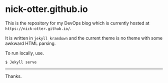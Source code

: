 # nick-otter.github.io

This is the repository for my DevOps blog which is currently hosted at `https://nick-otter.github.io/`.

It is written in `jekyll kramdown` and the current theme is no theme with some awkward HTML parsing. 

To run locally, use. 

```
$ Jekyll serve
```

---

Thanks.
